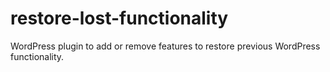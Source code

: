 # restore-lost-functionality
WordPress plugin to add or remove features to restore previous WordPress functionality.
